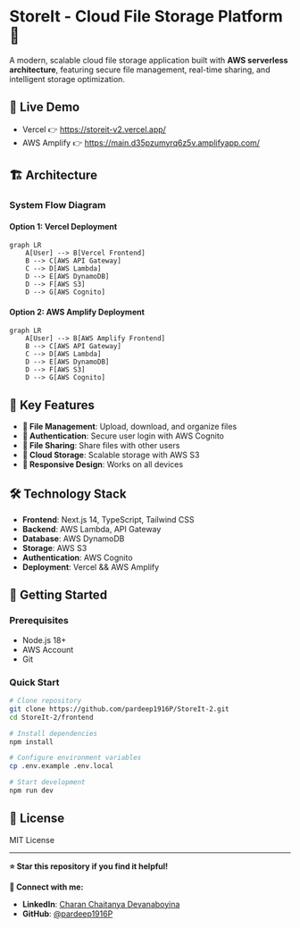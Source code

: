 # StoreIt - Cloud File Storage Platform 🚀

A modern, scalable cloud file storage application built with **AWS serverless architecture**, featuring secure file management, real-time sharing, and intelligent storage optimization.

## 🌟 Live Demo
- Vercel 👉  https://storeit-v2.vercel.app/
- AWS Amplify 👉  https://main.d35pzumyrq6z5v.amplifyapp.com/

## 🏗️ Architecture

### System Flow Diagram

#### Option 1: Vercel Deployment
```mermaid
graph LR
    A[User] --> B[Vercel Frontend]
    B --> C[AWS API Gateway]
    C --> D[AWS Lambda]
    D --> E[AWS DynamoDB]
    D --> F[AWS S3]
    D --> G[AWS Cognito]
```

#### Option 2: AWS Amplify Deployment
```mermaid
graph LR
    A[User] --> B[AWS Amplify Frontend]
    B --> C[AWS API Gateway]
    C --> D[AWS Lambda]
    D --> E[AWS DynamoDB]
    D --> F[AWS S3]
    D --> G[AWS Cognito]
```

## 🚀 Key Features

- **📁 File Management**: Upload, download, and organize files
- **🔐 Authentication**: Secure user login with AWS Cognito
- **🤝 File Sharing**: Share files with other users
- **💾 Cloud Storage**: Scalable storage with AWS S3
- **📱 Responsive Design**: Works on all devices

## 🛠️ Technology Stack

- **Frontend**: Next.js 14, TypeScript, Tailwind CSS
- **Backend**: AWS Lambda, API Gateway
- **Database**: AWS DynamoDB
- **Storage**: AWS S3
- **Authentication**: AWS Cognito
- **Deployment**: Vercel && AWS Amplify

## 🚀 Getting Started

### Prerequisites
- Node.js 18+
- AWS Account
- Git

### Quick Start
```bash
# Clone repository
git clone https://github.com/pardeep1916P/StoreIt-2.git
cd StoreIt-2/frontend

# Install dependencies
npm install

# Configure environment variables
cp .env.example .env.local

# Start development
npm run dev
```

## 📝 License

MIT License

---

**⭐ Star this repository if you find it helpful!**

**🔗 Connect with me:**
- **LinkedIn**: [Charan Chaitanya Devanaboyina](https://linkedin.com/in/chinnu-4a7174306)
- **GitHub**: [@pardeep1916P](https://github.com/pardeep1916P)
